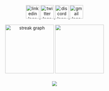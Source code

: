 
###

<div align="center">
  <a href="https://www.linkedin.com/in/saraswotikhadka1111/" target="_blank">
    <img src="https://img.shields.io/static/v1?message=LinkedIn&logo=linkedin&label=&color=0077B5&logoColor=white&labelColor=&style=for-the-badge" height="44" alt="linkedin logo"  />
  </a>
  <a href="https://x.com/Saraswoti1110" target="_blank">
    <img src="https://img.shields.io/static/v1?message=Twitter&logo=twitter&label=&color=1DA1F2&logoColor=pink&labelColor=&style=for-the-badge" height="44" alt="twitter logo"  />
  </a>
  <a href="https://discord.com/channels/@saraswoti1111" target="_blank">
    <img src="https://img.shields.io/static/v1?message=Discord&logo=discord&label=&color=7289DA&logoColor=white&labelColor=&style=for-the-badge" height="44" alt="discord logo"  />
  </a>
  <a href="https://mail.google.com/mail/u/0/#inbox?compose=GTvVlcSGLdkFqCVqBtjBWkLsCNZwHXKHPJwfcVqwdnhDnhRGTlNfCLLbfWjfbXGZKFjWGXmMqZHXv" target="_blank"> 
<!--     ###saraswotikhadka2k2@gmail.com -->
    <img src="https://img.shields.io/static/v1?message=Gmail&logo=gmail&label=&color=D14836&logoColor=white&labelColor=&style=for-the-badge" height="44" alt="gmail logo"  />
  </a>
</div> <br>

<div align="center">
  <img src="https://streak-stats.demolab.com?user=saraswoti2024&locale=en&mode=daily&theme=dracula&hide_border=false&border_radius=5&order=3" height="160" alt="streak graph"  />
     
  <img height="160" src="https://media3.giphy.com/media/v1.Y2lkPTc5MGI3NjExeTlrMTNudHE0dXkxaHRsdTVvc3ZqcG9iYnh0ejE2cDlmMWZtYmR3OSZlcD12MV9pbnRlcm5hbF9naWZfYnlfaWQmY3Q9Zw/nFLW7PNGgN3lI68rdv/giphy.gif"/>
<!--  <img src="https://github-profile-trophy.vercel.app?username=saraswoti2024&theme=dracula&column=-1&row=1&margin-w=6&margin-h=6&no-bg=false&no-frame=false&order=4" height="150" alt="trophy graph"  /> -->

</div>

###

<div align="center">
  <img src="https://visitor-badge.laobi.icu/badge?page_id=saraswoti2024.saraswoti2024&left_color=lightpink&right_color=darkslategrey"  />
</div>

###
